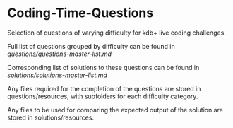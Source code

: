 # Coding-Time-Questions
Selection of questions of varying difficulty for kdb+ live coding challenges.

Full list of questions grouped by difficulty can be found in *questions/questions-master-list.md*

Corresponding list of solutions to these questions can be found in *solutions/solutions-master-list.md*

Any files required for the completion of the questions are stored in questions/resources, with subfolders for each difficulty category.

Any files to be used for comparing the expected output of the solution are stored in solutions/resources.
